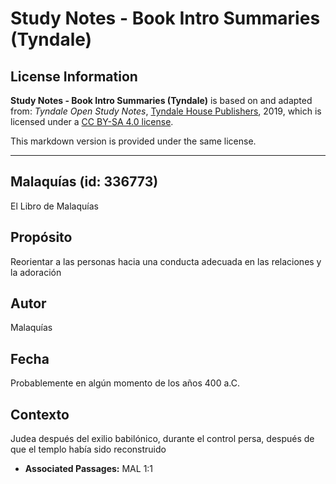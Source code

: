# Study Notes - Book Intro Summaries (Tyndale)

## License Information

**Study Notes - Book Intro Summaries (Tyndale)** is based on and adapted from: _Tyndale Open Study Notes_, [Tyndale House Publishers](https://tyndaleopenresources.com/), 2019, which is licensed under a [CC BY-SA 4.0 license](https://creativecommons.org/licenses/by-sa/4.0/legalcode.en).

This markdown version is provided under the same license.



--------------------------------

## Malaquías (id: 336773)

El Libro de Malaquías

Propósito
---------

Reorientar a las personas hacia una conducta adecuada en las relaciones y la adoración

Autor
-----

Malaquías

Fecha
-----

Probablemente en algún momento de los años 400 a.C.

Contexto
--------

Judea después del exilio babilónico, durante el control persa, después de que el templo había sido reconstruido

* **Associated Passages:** MAL 1:1

